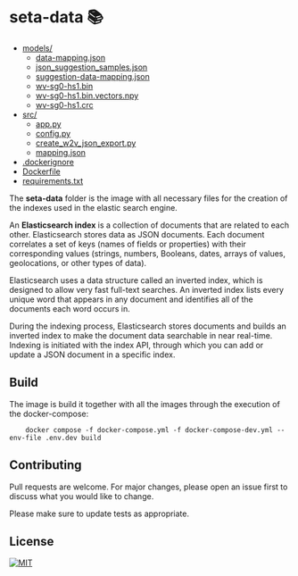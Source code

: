 # seta-data 📚


* [models/](../seta-data/models)
  * [data-mapping.json](../seta-data/models/data-mapping.json)
  * [json_suggestion_samples.json](../seta-data/models/json_suggestion_samples.json)
  * [suggestion-data-mapping.json](../seta-data/models/suggestion-data-mapping.json)
  * [wv-sg0-hs1.bin](../seta-data/models/wv-sg0-hs1.bin)
  * [wv-sg0-hs1.bin.vectors.npy](../seta-data/models/wv-sg0-hs1.bin.vectors.npy)
  * [wv-sg0-hs1.crc](../seta-data/models/wv-sg0-hs1.crc)
* [src/](../seta-data/src)
  * [app.py](../seta-data/src/app.py)
  * [config.py](../seta-data/src/config.py)
  * [create_w2v_json_export.py](../seta-data/src/create_w2v_json_export.py)
  * [mapping.json](../seta-data/src/mapping.json)
* [.dockerignore](../seta-data/.dockerignore)
* [Dockerfile](../seta-data/Dockerfile)
* [requirements.txt](../seta-data/requirements.txt)



The **seta-data** folder is the image with all necessary files for the creation of the indexes used in the elastic search engine.

An **Elasticsearch index** is a collection of documents that are related to each other. Elasticsearch stores data as JSON documents. Each document correlates a set of keys (names of fields or properties) with their corresponding values (strings, numbers, Booleans, dates, arrays of values, geolocations, or other types of data).

Elasticsearch uses a data structure called an inverted index, which is designed to allow very fast full-text searches. An inverted index lists every unique word that appears in any document and identifies all of the documents each word occurs in.

During the indexing process, Elasticsearch stores documents and builds an inverted index to make the document data searchable in near real-time. Indexing is initiated with the index API, through which you can add or update a JSON document in a specific index. 


## Build
The image is build it together with all the images through the execution of the docker-compose:

```
    docker compose -f docker-compose.yml -f docker-compose-dev.yml --env-file .env.dev build
```


## Contributing

Pull requests are welcome. For major changes, please open an issue first to discuss what you would like to change.

Please make sure to update tests as appropriate.


## License


[![MIT][mit-badge]][mit-url]

[mit-badge]: https://img.shields.io/badge/license-mit-blue
[mit-url]: https://choosealicense.com/licenses/mit/